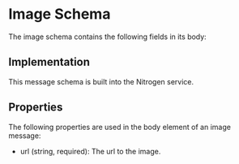 # Image Schema

The image schema contains the following fields in its body:

## Implementation

This message schema is built into the Nitrogen service.

## Properties

The following properties are used in the body element of an image message:

* url (string, required): The url to the image.